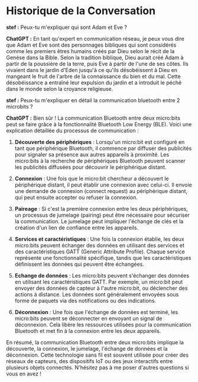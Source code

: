 # Historique de la Conversation
**stef :** Peux-tu m'expliquer qui sont Adam et Eve ?

**ChatGPT :** En tant qu'expert en communication réseau, je peux vous dire que Adam et Eve sont des personnages bibliques qui sont considérés comme les premiers êtres humains créés par Dieu selon le récit de la Genèse dans la Bible. Selon la tradition biblique, Dieu aurait créé Adam à partir de la poussière de la terre, puis Eve à partir de l'une de ses côtes. Ils vivaient dans le jardin d'Eden jusqu'à ce qu'ils désobéissent à Dieu en mangeant le fruit de l'arbre de la connaissance du bien et du mal. Cette désobéissance a entraîné leur expulsion du jardin et a introduit le péché dans le monde selon la croyance religieuse.

**stef :** Peux-tu m'expliquer en détail la communication bluetooth entre 2 microbits ?

**ChatGPT :** Bien sûr ! La communication Bluetooth entre deux micro:bits peut se faire grâce à la fonctionnalité Bluetooth Low Energy (BLE). Voici une explication détaillée du processus de communication :

1. **Découverte des périphériques** : Lorsqu'un micro:bit est configuré en tant que périphérique Bluetooth, il commence par diffuser des publicités pour signaler sa présence aux autres appareils à proximité. Les micro:bits à la recherche de périphériques Bluetooth peuvent scanner les publicités diffusées pour découvrir le périphérique distant.

2. **Connexion** : Une fois que le micro:bit chercheur a découvert le périphérique distant, il peut établir une connexion avec celui-ci. Il envoie une demande de connexion (connect request) au périphérique distant, qui peut ensuite accepter ou refuser la connexion.

3. **Paireage** : Si c'est la première connexion entre les deux périphériques, un processus de jumelage (pairing) peut être nécessaire pour sécuriser la communication. Le jumelage peut impliquer l'échange de clés et la création d'un lien de confiance entre les appareils.

4. **Services et caractéristiques** : Une fois la connexion établie, les deux micro:bits peuvent échanger des données en utilisant des services et des caractéristiques GATT (Generic Attribute Profile). Chaque service représente une fonctionnalité spécifique, tandis que les caractéristiques définissent les données qui peuvent être échangées.

5. **Echange de données** : Les micro:bits peuvent s'échanger des données en utilisant les caractéristiques GATT. Par exemple, un micro:bit peut envoyer des données de capteur à l'autre micro:bit, ou déclencher des actions à distance. Les données sont généralement envoyées sous forme de paquets via des notifications ou des indications.

6. **Déconnexion** : Une fois que l'échange de données est terminé, les micro:bits peuvent se déconnecter en envoyant un signal de déconnexion. Cela libère les ressources utilisées pour la communication Bluetooth et met fin à la connexion entre les deux appareils.

En résumé, la communication Bluetooth entre deux micro:bits implique la découverte, la connexion, le jumelage, l'échange de données et la déconnexion. Cette technologie sans fil est souvent utilisée pour créer des réseaux de capteurs, des dispositifs IoT ou des jeux interactifs entre plusieurs objets connectés. N'hésitez pas à me poser d'autres questions si vous en avez !

